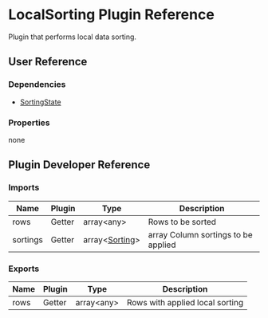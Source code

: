 # LocalSorting Plugin Reference

Plugin that performs local data sorting.

## User Reference

### Dependencies

- [SortingState](./sorting-state.md)

### Properties

none

## Plugin Developer Reference

### Imports

Name | Plugin | Type | Description
-----|--------|------|------------
rows | Getter | array&lt;any&gt; | Rows to be sorted
sortings | Getter | array&lt;[Sorting](./sorting-state.md#sorting)&gt; | array Column sortings to be applied

### Exports

Name | Plugin | Type | Description
-----|--------|------|------------
rows | Getter | array&lt;any&gt; | Rows with applied local sorting

